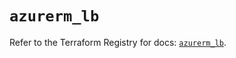 # `azurerm_lb`

Refer to the Terraform Registry for docs: [`azurerm_lb`](https://registry.terraform.io/providers/hashicorp/azurerm/3.109.0/docs/resources/lb).
